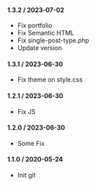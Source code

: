 #### 1.3.2 / 2023-07-02
* Fix portfolio
* Fix Semantic HTML
* Fix single-post-type.php
* Update version

#### 1.3.1 / 2023-06-30
* Fix theme on style.css
#### 1.2.1 / 2023-06-30
* Fix JS
#### 1.2.0 / 2023-06-30
* Some Fix
#### 1.1.0 / 2020-05-24
* Init git

